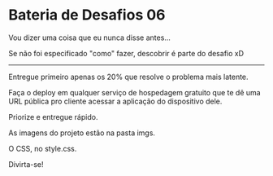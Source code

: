 # Bateria de Desafios 06

Vou dizer uma coisa que eu nunca disse antes...

Se não foi especificado "como" fazer, descobrir é parte do desafio xD

---

Entregue primeiro apenas os 20% que resolve o problema mais latente. 

Faça o deploy em qualquer serviço de hospedagem gratuito que te dê uma URL pública pro cliente acessar a aplicação do dispositivo dele. 

Priorize e entregue rápido. 

As imagens do projeto estão na pasta imgs.

O CSS, no style.css.

Divirta-se!
